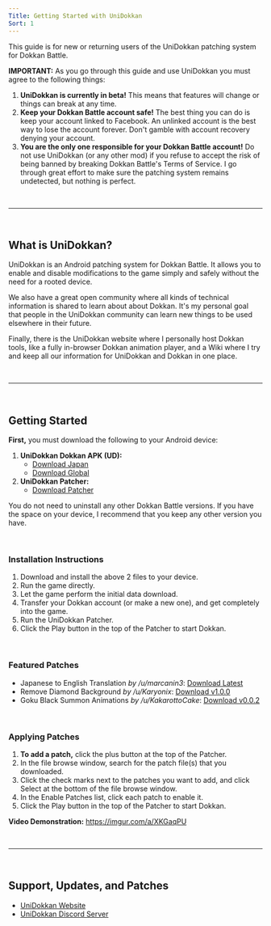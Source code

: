 ```yaml
---
Title: Getting Started with UniDokkan
Sort: 1
---
```

This guide is for new or returning users of the UniDokkan patching system for Dokkan Battle.

**IMPORTANT:** As you go through this guide and use UniDokkan you must agree to the following things:

 1. **UniDokkan is currently in beta!** This means that features will change or things can break at any time.
 2. **Keep your Dokkan Battle account safe!** The best thing you can do is keep your account linked to Facebook. An unlinked account is the best way to lose the account forever. Don't gamble with account recovery denying your account.
 3. **You are the only one responsible for your Dokkan Battle account!** Do not use UniDokkan (or any other mod) if you refuse to accept the risk of being banned by breaking Dokkan Battle's Terms of Service. I go through great effort to make sure the patching system remains undetected, but nothing is perfect.

  

---

  

## **What is UniDokkan?**

UniDokkan is an Android patching system for Dokkan Battle. It allows you to enable and disable modifications to the game simply and safely without the need for a rooted device.

We also have a great open community where all kinds of technical information is shared to learn about about Dokkan. It's my personal goal that people in the UniDokkan community can learn new things to be used elsewhere in their future. 

Finally, there is the UniDokkan website where I personally host Dokkan tools, like a fully in-browser Dokkan animation player, and a Wiki where I try and keep all our information for UniDokkan and Dokkan in one place.

  

---

  

## **Getting Started**

**First,** you must download the following to your Android device:

 1. **UniDokkan Dokkan APK (UD):**
	 - [Download Japan](https://unidokkan.com/api/sl/apk/jp)
	 - [Download Global](https://unidokkan.com/api/sl/apk/glb)
 2. **UniDokkan Patcher:** 
	 - [Download Patcher](https://unidokkan.com/api/sl/patcher)

You do not need to uninstall any other Dokkan Battle versions. If you have the space on your device, I recommend that you keep any other version you have.

  

### **Installation Instructions**

 1. Download and install the above 2 files to your device.
 2. Run the game directly.
 3. Let the game perform the initial data download.
 4. Transfer your Dokkan account (or make a new one), and get completely into the game.
 5. Run the UniDokkan Patcher.
 6. Click the Play button in the top of the Patcher to start Dokkan.

  

### **Featured Patches**

 - Japanese to English Translation *by /u/marcanin3*: [Download Latest](https://unidokkan.com/api/sl/patches/marcanin3/english-translation)
 - Remove Diamond Background *by /u/Karyonix*: [Download v1.0.0](https://www.mediafire.com/file/7fp00wkfq8o78he/RemoveDiamondBG_-_v1.0.0_-_Karyonix.udpf/file)
 - Goku Black Summon Animations *by /u/KakarottoCake*: [Download v0.0.2](https://www.mediafire.com/file/bp68leqe3j78v44/Goku_Black_Summon_Animations_-_v0.0.2_-_KakarottoCake.udpf/file)

  

### **Applying Patches**

 1. **To add a patch,** click the plus button at the top of the Patcher.
 2. In the file browse window, search for the patch file(s) that you downloaded.
 3. Click the check marks next to the patches you want to add, and click Select at the bottom of the file browse window.
 4. In the Enable Patches list, click each patch to enable it.
 5. Click the Play button in the top of the Patcher to start Dokkan.

**Video Demonstration:** https://imgur.com/a/XKGaqPU

  

---

  

## **Support, Updates, and Patches**

 - [UniDokkan Website](https://unidokkan.com)
 - [UniDokkan Discord Server](https://discord.gg/UDpEQ7D)
